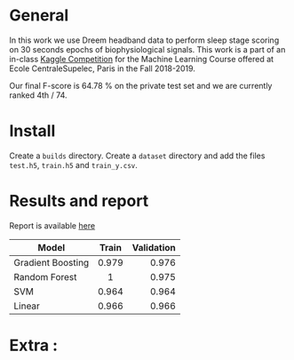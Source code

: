 # General

In this work we  use Dreem headband data to perform sleep stage scoring on 30 seconds epochs of biophysiological signals.
This work is  a part of an in-class [Kaggle Competition](https://www.kaggle.com/c/dreem-sleep-stages) for the Machine
Learning Course offered at Ecole CentraleSupelec, Paris in the Fall 2018-2019.



Our final F-score is 64.78 % on the private test set and we are currently ranked 4th / 74.

# Install
Create a `builds` directory.
Create a `dataset` directory and add the files `test.h5`, `train.h5` and `train_y.csv`.

# Results and report

Report is available [here](https://github.com/AdrienBenamira/XXX)

| Model        | Train           | Validation  |
| ------------- |:-------------:| -----:|
| Gradient Boosting | 0.979 | 0.976|
| Random Forest | 1 | 0.975 |
| SVM | 0.964 | 0.964|
| Linear | 0.966 | 0.966 |


# Extra :


